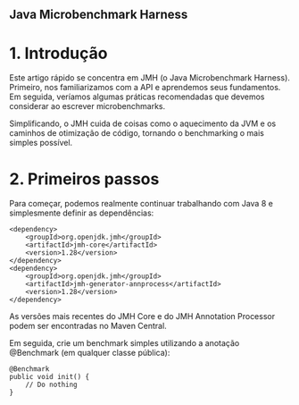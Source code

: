 ## Java Microbenchmark Harness

# 1. Introdução
Este artigo rápido se concentra em JMH (o Java Microbenchmark Harness). Primeiro, nos familiarizamos com a API e aprendemos seus fundamentos. Em seguida, veríamos algumas práticas recomendadas que devemos considerar ao escrever microbenchmarks.

Simplificando, o JMH cuida de coisas como o aquecimento da JVM e os caminhos de otimização de código, tornando o benchmarking o mais simples possível.

# 2. Primeiros passos
Para começar, podemos realmente continuar trabalhando com Java 8 e simplesmente definir as dependências:

```
<dependency>
    <groupId>org.openjdk.jmh</groupId>
    <artifactId>jmh-core</artifactId>
    <version>1.28</version>
</dependency>
<dependency>
    <groupId>org.openjdk.jmh</groupId>
    <artifactId>jmh-generator-annprocess</artifactId>
    <version>1.28</version>
</dependency>
```

As versões mais recentes do JMH Core e do JMH Annotation Processor podem ser encontradas no Maven Central.

Em seguida, crie um benchmark simples utilizando a anotação @Benchmark (em qualquer classe pública):

```
@Benchmark
public void init() {
    // Do nothing
}
```